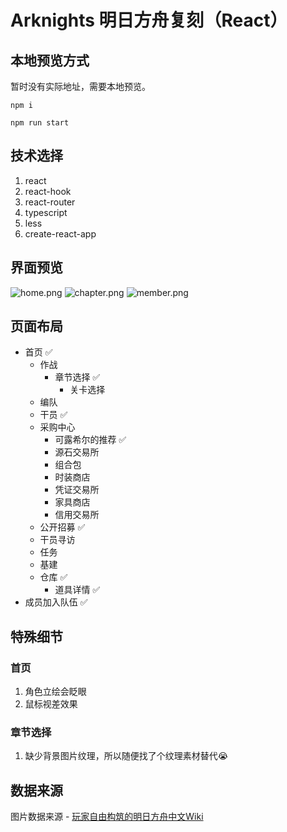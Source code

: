 # Arknights 明日方舟复刻（React）

## 本地预览方式
暂时没有实际地址，需要本地预览。

```node
npm i
```

```node
npm run start
```

## 技术选择

  1. react
  2. react-hook
  3. react-router
  4. typescript
  5. less
  6. create-react-app


## 界面预览
![home.png](https://i.loli.net/2020/04/26/EZVhYW1iHBworL4.jpg)
![chapter.png](https://i.loli.net/2020/04/26/SHagWLXlxzID8Ee.jpg)
![member.png](https://i.loli.net/2020/04/26/liCHqBULpJE5nP4.jpg)

## 页面布局
- 首页 ✅
  - 作战
    - 章节选择 ✅
      - 关卡选择
  - 编队
  - 干员 ✅
  - 采购中心
    - 可露希尔的推荐 ✅
    - 源石交易所
    - 组合包
    - 时装商店
    - 凭证交易所
    - 家具商店
    - 信用交易所
  - 公开招募 ✅
  - 干员寻访
  - 任务
  - 基建
  - 仓库 ✅
    - 道具详情 ✅
- 成员加入队伍 ✅

## 特殊细节

### 首页
  1. 角色立绘会眨眼
  2. 鼠标视差效果

### 章节选择
  1. 缺少背景图片纹理，所以随便找了个纹理素材替代😭


## 数据来源
  图片数据来源 - [玩家自由构筑的明日方舟中文Wiki](http://ak.mooncell.wiki/w/%E9%A6%96%E9%A1%B5)